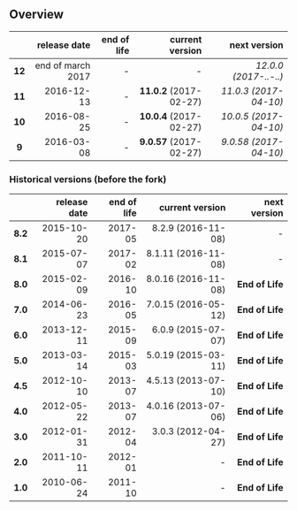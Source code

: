 ## Overview

|        | release date      | end of life | current version         | next version
|:------:|------------------:|------------:|------------------------:|---------------------:
| **12** | end of march 2017 | *-*         | *-*                     | *12.0.0 (2017-..-..)*
| **11** | 2016-12-13        | *-*         | **11.0.2** (2017-02-27) | *11.0.3 (2017-04-10)*
| **10** | 2016-08-25        | *-*         | **10.0.4** (2017-02-27) | *10.0.5 (2017-04-10)*
| **9**  | 2016-03-08        | *-*         | **9.0.57** (2017-02-27) | *9.0.58 (2017-04-10)*


### Historical versions (before the fork)
|          | release date   | end of life | current version         | next version
|:--------:|---------------:|------------:|------------------------:|---------------------:
| **8.2**  | 2015-10-20     | 2017-05     | 8.2.9 (2016-11-08)      | *-*
| **8.1**  | 2015-07-07     | 2017-02     | 8.1.11 (2016-11-08)     | *-*
| **8.0**  | 2015-02-09     | 2016-10     | 8.0.16 (2016-11-08)     | **End of Life**
| **7.0**  | 2014-06-23     | 2016-05     | 7.0.15 (2016-05-12)     | **End of Life**
| **6.0**  | 2013-12-11     | 2015-09     | 6.0.9 (2015-07-07)      | **End of Life**
| **5.0**  | 2013-03-14     | 2015-03     | 5.0.19 (2015-03-11)     | **End of Life**
| **4.5**  | 2012-10-10     | 2013-07     | 4.5.13 (2013-07-10)     | **End of Life**
| **4.0**  | 2012-05-22     | 2013-07     | 4.0.16 (2013-07-06)     | **End of Life**
| **3.0**  | 2012-01-31     | 2012-04     | 3.0.3 (2012-04-27)      | **End of Life**
| **2.0**  | 2011-10-11     | 2012-01     | *-*                     | **End of Life**
| **1.0**  | 2010-06-24     | 2011-10     | *-*                     | **End of Life**